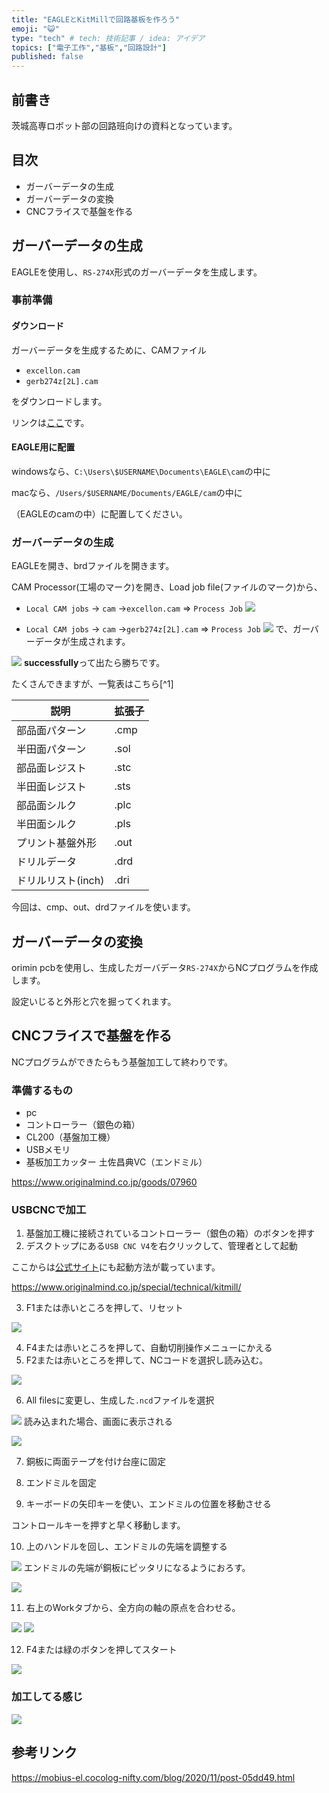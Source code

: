 ```yaml
---
title: "EAGLEとKitMillで回路基板を作ろう"
emoji: "😺"
type: "tech" # tech: 技術記事 / idea: アイデア
topics: ["電子工作","基板","回路設計"]
published: false
---
```

## 前書き
茨城高専ロボット部の回路班向けの資料となっています。

## 目次

- ガーバーデータの生成
- ガーバーデータの変換
- CNCフライスで基盤を作る

##  ガーバーデータの生成

EAGLEを使用し、`RS-274X`形式のガーバーデータを生成します。

### 事前準備

#### ダウンロード

ガーバーデータを生成するために、CAMファイル

- `excellon.cam`
- `gerb274z[2L].cam`

をダウンロードします。

リンクは[ここ](https://github.com/sayoi341/camfiles)です。

#### EAGLE用に配置

windowsなら、`C:\Users\$USERNAME\Documents\EAGLE\cam`の中に

macなら、`/Users/$USERNAME/Documents/EAGLE/cam`の中に

（EAGLEのcamの中）に配置してください。


### ガーバーデータの生成

EAGLEを開き、brdファイルを開きます。

CAM Processor(工場のマーク)を開き、Load job file(ファイルのマーク)から、

- `Local CAM jobs` -> `cam` ->`excellon.cam` => `Process Job`
![](https://storage.googleapis.com/zenn-user-upload/b09dcfbdd9dd-20230215.png)

- `Local CAM jobs` -> `cam` ->`gerb274z[2L].cam` => `Process Job`
![](https://storage.googleapis.com/zenn-user-upload/325ed42bb9b3-20230215.png)
で、ガーバーデータが生成されます。

![](https://storage.googleapis.com/zenn-user-upload/0ea2bb2d64a5-20230215.png)
**successfully**って出たら勝ちです。

たくさんできますが、一覧表はこちら[^1]

| 説明               | 拡張子 |
| ------------------ | ------ |
| 部品面パターン     | .cmp   |
| 半田面パターン     | .sol   |
| 部品面レジスト     | .stc   |
| 半田面レジスト     | .sts   |
| 部品面シルク       | .plc   |
| 半田面シルク       | .pls   |
| プリント基盤外形   | .out   |
| ドリルデータ       | .drd   |
| ドリルリスト(inch) | .dri   |

今回は、cmp、out、drdファイルを使います。


## ガーバーデータの変換

orimin pcbを使用し、生成したガーバデータ`RS-274X`からNCプログラムを作成します。

設定いじると外形と穴を掘ってくれます。

## CNCフライスで基盤を作る

NCプログラムができたらもう基盤加工して終わりです。

### 準備するもの

- pc
- コントローラー（銀色の箱）
- CL200（基盤加工機）
- USBメモリ
- 基板加工カッター 土佐昌典VC（エンドミル）

https://www.originalmind.co.jp/goods/07960

### USBCNCで加工

1. 基盤加工機に接続されているコントローラー（銀色の箱）のボタンを押す
2. デスクトップにある`USB CNC V4`を右クリックして、管理者として起動

ここからは[公式サイト](https://www.originalmind.co.jp/special/technical/kitmill/)にも起動方法が載っています。

https://www.originalmind.co.jp/special/technical/kitmill/

3. F1または赤いところを押して、リセット

![](https://storage.googleapis.com/zenn-user-upload/b1e30715d61d-20230215.jpg)

4. F4または赤いところを押して、自動切削操作メニューにかえる
5. F2または赤いところを押して、NCコードを選択し読み込む。

![](https://storage.googleapis.com/zenn-user-upload/caf7166b18d6-20230215.jpg)

6. All filesに変更し、生成した`.ncd`ファイルを選択

![](https://storage.googleapis.com/zenn-user-upload/bf46040df19e-20230215.jpeg)
読み込まれた場合、画面に表示される

![](https://storage.googleapis.com/zenn-user-upload/6479854ee73b-20230215.jpeg)

7. 銅板に両面テープを付け台座に固定

8. エンドミルを固定

9. キーボードの矢印キーを使い、エンドミルの位置を移動させる

コントロールキーを押すと早く移動します。

10. 上のハンドルを回し、エンドミルの先端を調整する

![](https://storage.googleapis.com/zenn-user-upload/46339f141136-20230215.jpeg)
エンドミルの先端が銅板にピッタリになるようにおろす。

![](https://storage.googleapis.com/zenn-user-upload/dde4fe372d1f-20230215.jpeg)

11. 右上のWorkタブから、全方向の軸の原点を合わせる。

![](https://storage.googleapis.com/zenn-user-upload/a23946f466b7-20230215.jpg)
![](https://storage.googleapis.com/zenn-user-upload/c560731daeee-20230215.jpg)

12. F4または緑のボタンを押してスタート

![](https://storage.googleapis.com/zenn-user-upload/1865b5279941-20230215.jpg)
### 加工してる感じ

![](https://storage.googleapis.com/zenn-user-upload/74aa393094f0-20230215.jpeg)
## 参考リンク

https://mobius-el.cocolog-nifty.com/blog/2020/11/post-05dd49.html

